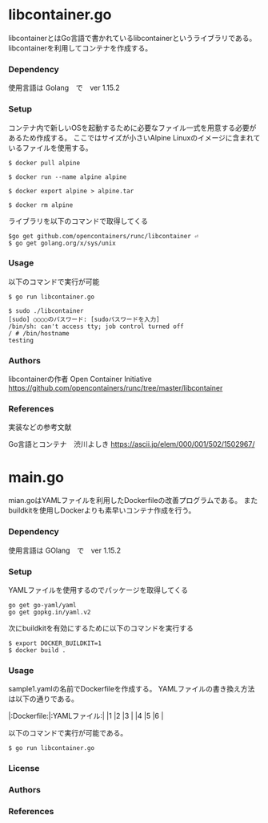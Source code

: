 # libcontainer.go
libcontainerとはGo言語で書かれているlibcontainerというライブラリである。 libcontainerを利用してコンテナを作成する。

### Dependency
使用言語は Golang　で　ver 1.15.2

### Setup
コンテナ内で新しいOSを起動するために必要なファイル一式を用意する必要があるため作成する。
ここではサイズが小さいAlpine Linuxのイメージに含まれているファイルを使用する。

```
$ docker pull alpine

$ docker run --name alpine alpine 
 
$ docker export alpine > alpine.tar 
 
$ docker rm alpine 
```

ライブラリを以下のコマンドで取得してくる
```
$go get github.com/opencontainers/runc/libcontainer ⏎
$ go get golang.org/x/sys/unix
```
### Usage
以下のコマンドで実行が可能

```
$ go run libcontainer.go 
 
$ sudo ./libcontainer 
[sudo] ○○○○のパスワード: [sudoパスワードを入力] 
/bin/sh: can't access tty; job control turned off
/ # /bin/hostname 
testing

```

### Authors
libcontainerの作者   Open Container Initiative 
https://github.com/opencontainers/runc/tree/master/libcontainer

### References
実装などの参考文献

Go言語とコンテナ　渋川よしき
https://ascii.jp/elem/000/001/502/1502967/

# main.go
mian.goはYAMLファイルを利用したDockerfileの改善プログラムである。
またbuildkitを使用しDockerよりも素早いコンテナ作成を行う。

### Dependency
使用言語は GOlang　で　ver 1.15.2

### Setup

YAMLファイルを使用するのでパッケージを取得してくる
```
go get go-yaml/yaml
go get gopkg.in/yaml.v2
```

次にbuildkitを有効にするために以下のコマンドを実行する
```
$ export DOCKER_BUILDKIT=1
$ docker build .
```



### Usage
sample1.yamlの名前でDockerfileを作成する。
YAMLファイルの書き換え方法は以下の通りである。

|:Dockerfile:|:YAMLファイル:|
|1 |2 |3 |
|4 |5 |6 |



以下のコマンドで実行が可能である。
```
$ go run libcontainer.go 

```


### License


### Authors


### References

